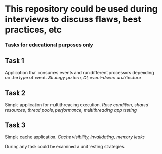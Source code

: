 # This repository could be used during interviews to discuss flaws, best practices, etc
### Tasks for educational purposes only

## Task 1
Application that consumes events and run different processors depending on the type of event.
_Strategy pattern, DI, event-driven architecture_

## Task 2
Simple application for multithreading execution.
_Race condition, shared resources, thread pools, performance, multithreading app testing_

## Task 3
Simple cache application.
_Cache visibility, invalidating, memory leaks_


During any task could be examined a unit testing strategies.
